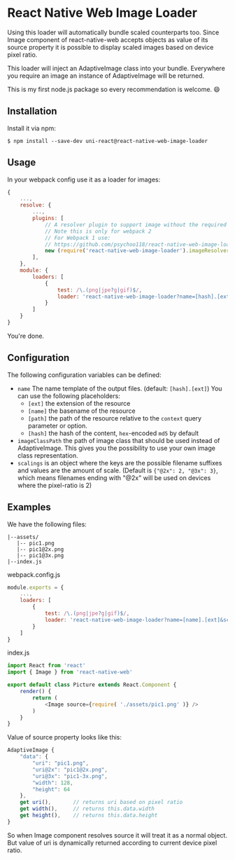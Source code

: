 # React Native Web Image Loader

Using this loader will automatically bundle scaled counterparts too. Since Image component of react-native-web accepts objects as value of its source property it is possible to display scaled images based on device pixel ratio.

This loader will inject an AdaptiveImage class into your bundle. Everywhere you require an image an instance of AdaptiveImage will be returned.

This is my first node.js package so every recommendation is welcome. :smile:

## Installation

Install it via npm:

```terminal
$ npm install --save-dev uni-react@react-native-web-image-loader
```

## Usage

In your webpack config use it as a loader for images:

```javascript
{
    ...,
    resolve: {
        ...,
        plugins: [
            // A resolver plugin to support image without the required name
            // Note this is only for webpack 2
            // For Webpack 1 use:
            // https://github.com/psychoo118/react-native-web-image-loader/issues/1#issuecomment-289549557
            new (require('react-native-web-image-loader').imageResolver)()
        ],
    },
    module: {
        loaders: [
            {
                test: /\.(png|jpe?g|gif)$/,
                loader: 'react-native-web-image-loader?name=[hash].[ext]'
            }
        ]
    }
}
```

You're done.

## Configuration

The following configuration variables can be defined:
* `name` The name template of the output files. (default: `[hash].[ext]`) You can use the following placeholders:
  * `[ext]` the extension of the resource
  * `[name]` the basename of the resource
  * `[path]` the path of the resource relative to the `context` query parameter or option.
  * `[hash]` the hash of the content, `hex`-encoded `md5` by default
* `imageClassPath` the path of image class that should be used instead of AdaptiveImage. This gives you the possibility to use your own image class representation.
* `scalings` is an object where the keys are the possible filename suffixes and values are the amount of scale. (Default is `{"@2x": 2, "@3x": 3}`, which means filenames ending with "@2x" will be used on devices where the pixel-ratio is 2)

## Examples

We have the following files:
```
|--assets/
   |-- pic1.png
   |-- pic1@2x.png
   |-- pic1@3x.png
|--index.js
```

webpack.config.js
```javascript
module.exports = {
    ...,
    loaders: [
        {
            test: /\.(png|jpe?g|gif)$/,
            loader: 'react-native-web-image-loader?name=[name].[ext]&scalings[@2x]=2&scalings[@3x]=3'
        }
    ]
}
```

index.js
```javascript
import React from 'react'
import { Image } from 'react-native-web'

export default class Picture extends React.Component {
    render() {
        return (
            <Image source={require( './assets/pic1.png' )} />
        )
    }
}
```
Value of source property looks like this:
```javascript
AdaptiveImage {
    "data": {
        "uri": "pic1.png",
        "uri@2x": "pic1@2x.png",
        "uri@3x": "pic1-3x.png",
        "width": 128,
        "height": 64
    },
    get uri(),       // returns uri based on pixel ratio
    get width(),     // returns this.data.width
    get height(),    // returns this.data.height
}
```

So when Image component resolves source it will treat it as a normal object. But value of uri is dynamically returned according to current device pixel ratio.
